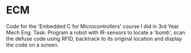 # ECM
Code for the 'Embedded C for Microcontrollers' course I did in 3rd Year Mech Eng. Task: Program a robot with IR-sensors to locate a 'bomb', scan the defuse code using RFID, backtrack to its original location and display the code on a screen. 
